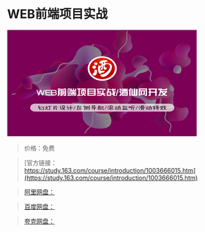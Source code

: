 # WEB前端项目实战

![img](../../../assets/study163/free/bd6701a1-8f27-4f93-8027-2810845a6e75.png)

> 价格：免费

> [官方链接：https://study.163.com/course/introduction/1003666015.htm](https://study.163.com/course/introduction/1003666015.htm)

> [阿里网盘：]()

> [百度网盘：]()

> [夸克网盘：]()
